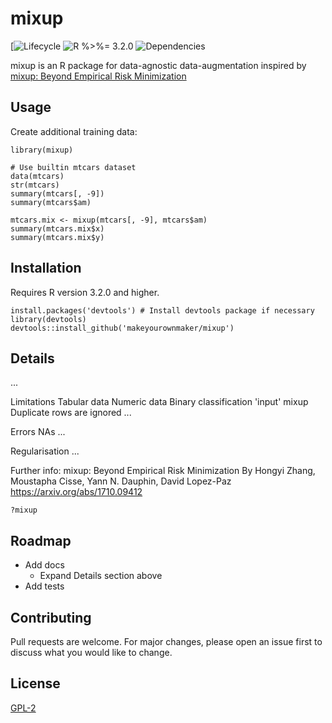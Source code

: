 
# mixup

[![Lifecycle
](https://img.shields.io/badge/lifecycle-maturing-blue.svg?style=flat)
![R 
%>%= 3.2.0](https://img.shields.io/badge/R->%3D3.2.0-blue.svg?style=flat)
![Dependencies
](https://img.shields.io/badge/dependencies-none-brightgreen.svg?style=flat)

mixup is an R package for data-agnostic data-augmentation inspired by 
[mixup: Beyond Empirical Risk Minimization](https://arxiv.org/abs/1710.09412)


## Usage 

Create additional training data:
```
library(mixup)

# Use builtin mtcars dataset
data(mtcars)
str(mtcars)
summary(mtcars[, -9])
summary(mtcars$am)

mtcars.mix <- mixup(mtcars[, -9], mtcars$am)
summary(mtcars.mix$x)
summary(mtcars.mix$y)
```


## Installation

Requires R version 3.2.0 and higher.

```
install.packages('devtools') # Install devtools package if necessary
library(devtools)
devtools::install_github('makeyourownmaker/mixup')
```


## Details

...

Limitations 
  Tabular data
  Numeric data
  Binary classification
  'input' mixup
  Duplicate rows are ignored
  ...

Errors
  NAs
  ...
  
Regularisation
  ...

Further info:
mixup: Beyond Empirical Risk Minimization
By Hongyi Zhang, Moustapha Cisse, Yann N. Dauphin, David Lopez-Paz
https://arxiv.org/abs/1710.09412

```
?mixup
```


## Roadmap

* Add docs
  * Expand Details section above
* Add tests


## Contributing
Pull requests are welcome.  For major changes, please open an issue first to discuss what you would like to change.


## License
[GPL-2](https://www.gnu.org/licenses/old-licenses/gpl-2.0.en.html)
